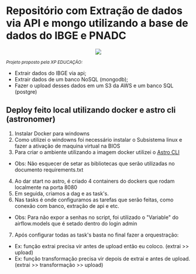 Repositório com Extração de dados via API e mongo utilizando a base de dados do IBGE e PNADC
========

<p align="center">
  <img src="arquitetura.png">
</p>

<sub>*Projeto proposto pela XP EDUCAÇÃO:*</sub>

- Extrair dados do IBGE via api;
- Extrair dados de um banco NoSQL (mongodb);
- Fazer o upload desses dados em um S3 da AWS e um banco SQL (postgre)

## Deploy feito local utilizando docker e astro cli (astronomer)

1. Instalar Docker para windowns
2. Como utilizei o windowns foi necessário instalar o Subsistema linux e fazer a ativação de maquina virtual na BIOS
3. Para criar o ambiente utilizando a imagem docker utilizei o [Astro CLI](https://github.com/astronomer/astro-cli)
- Obs: Não esquecer de setar as bibliotecas que serão utilizadas no documento requirements.txt
4. Ao dar start no astro, é criado 4 containers do dockers que rodam localmente na porta 8080
5. Em seguida, criamos a dag e as task's.
6. Nas tasks é onde configuramos as tarefas que serão feitas, como conexão com banco, extração de api e etc.
- Obs: Para não expor a senhas no script, foi utilizado o "Variable" do airflow.models que é setado dentro do login admin
7. Após configurar todas as task's basta no final fazer a orquestração:
- Ex: função extrai precisa vir antes de upload então eu coloco. (extrai >> upload)
- Ex: função transformação precisa vir depois de extrai e antes de upload. (extrai >> transformação >> upload)
